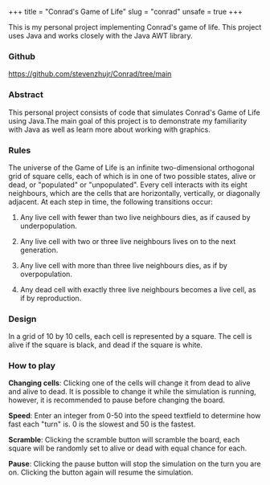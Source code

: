 +++
title = "Conrad's Game of Life"
slug = "conrad"
unsafe = true
+++

This is my personal project implementing Conrad's game of life. This project uses Java and works closely with the Java AWT library.

### Github

https://github.com/stevenzhujr/Conrad/tree/main

### Abstract

This personal project consists of code that simulates Conrad's Game of Life using Java.The main goal of this project is to demonstrate my familiarity with Java as well as learn more about working with graphics.

### Rules

The universe of the Game of Life is an infinite two-dimensional orthogonal grid of square cells, each of which is in one of two possible states, alive or dead, or "populated" or "unpopulated". Every cell interacts with its eight neighbours, which are the cells that are horizontally, vertically, or diagonally adjacent. At each step in time, the following transitions occur:

1. Any live cell with fewer than two live neighbours dies, as if caused by underpopulation.

2. Any live cell with two or three live neighbours lives on to the next generation.

3. Any live cell with more than three live neighbours dies, as if by overpopulation.

4. Any dead cell with exactly three live neighbours becomes a live cell, as if by reproduction.

### Design

In a grid of 10 by 10 cells, each cell is represented by a square. The cell is alive if the square is black, and dead if the square is white.

### How to play

**Changing cells**: Clicking one of the cells will change it from dead to alive and alive to dead. It is possible to change it while the simulation is running, however, it is recommended to pause before changing the board.

**Speed**: Enter an integer from 0-50 into the speed textfield to determine how fast each "turn" is. 0 is the slowest and 50 is the fastest.

**Scramble**: Clicking the scramble button will scramble the board, each square will be randomly set to alive or dead with equal chance for each.

**Pause**: Clicking the pause button will stop the simulation on the turn you are on. Clicking the button again will resume the simulation.